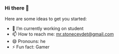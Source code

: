 ### Hi there 👋

Here are some ideas to get you started:

- 🔭 I’m currently working on student
- 📫 How to reach me: mr.stonecevdet@gmail.com
- 😄 Pronouns: he
- ⚡ Fun fact: Gamer

